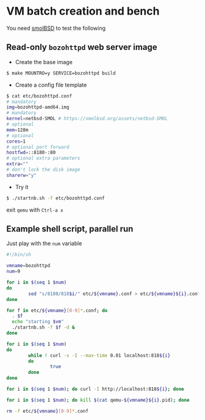 # VM batch creation and bench

You need [smolBSD](https://github.com/NetBSDfr/smolBSD) to test the following

## Read-only `bozohttpd` web server image

* Create the base image

```sh
$ make MOUNTRO=y SERVICE=bozohttpd build
```
* Create a config file template

```sh
$ cat etc/bozohttpd.conf
# mandatory
img=bozohttpd-amd64.img
# mandatory
kernel=netbsd-SMOL # https://smolbsd.org/assets/netbsd-SMOL
# optional
mem=128m
# optional
cores=1
# optional port forward
hostfwd=::8180-:80
# optional extra parameters
extra=""
# don't lock the disk image
sharerw="y"
```

* Try it

```sh
$ ./startnb.sh -f etc/bozohttpd.conf
```
exit `qemu` with `Ctrl-a x`

## Example shell script, parallel run

Just play with the `num` variable

```sh
#!/bin/sh

vmname=bozohttpd
num=9

for i in $(seq 1 $num)
do
        sed "s/8180/818$i/" etc/${vmname}.conf > etc/${vmname}${i}.conf
done

for f in etc/${vmname}[0-9]*.conf; do
  . $f
  echo "starting $vm"
  ./startnb.sh -f $f -d &
done

for i in $(seq 1 $num)
do
        while ! curl -s -I --max-time 0.01 localhost:818${i}
        do
                true
        done
done

for i in $(seq 1 $num); do curl -I http://localhost:818${i}; done

for i in $(seq 1 $num); do kill $(cat qemu-${vmname}${i}.pid); done

rm -f etc/${vmname}[0-9]*.conf
```
